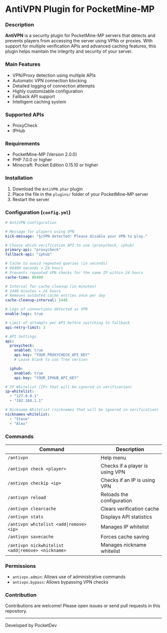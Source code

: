 # AntiVPN Plugin for PocketMine-MP

### Description

**AntiVPN** is a security plugin for PocketMine-MP servers that detects and prevents players from accessing the server using VPNs or proxies. With support for multiple verification APIs and advanced caching features, this plugin helps maintain the integrity and security of your server.

### Main Features

- VPN/Proxy detection using multiple APIs
- Automatic VPN connection blocking
- Detailed logging of connection attempts
- Highly customizable configuration
- Fallback API support
- Intelligent caching system

### Supported APIs

- ProxyCheck
- IPHub

### Requirements

- PocketMine-MP (Version 2.0.0)
- PHP 7.0.0 or higher
- Minecraft: Pocket Edition 0.15.10 or higher

### Installation

1. Download the `AntiVPN.phar` plugin
2. Place the file in the `plugins/` folder of your PocketMine-MP server
3. Restart the server

### Configuration (`config.yml`)

```yaml
# AntiVPN Configuration

# Message for players using VPN
kick-message: "§cVPN detected! Please disable your VPN to play."

# Choose which verification API to use (proxycheck, iphub)
primary-api: "proxycheck"
fallback-api: "iphub"

# Cache to avoid repeated queries (in seconds)
# 86400 seconds = 24 hours
# Prevents repeated VPN checks for the same IP within 24 hours
cache-time: 86400

# Interval for cache cleanup (in minutes)
# 1440 minutes = 24 hours
# Removes outdated cache entries once per day
cache-cleanup-interval: 1440

# Logs of connections detected as VPN
enable-logs: true

# Limit of attempts per API before switching to fallback
api-retry-limit: 3

# API Settings
api:
  proxycheck:
    enabled: true
    api-key: "YOUR_PROXYCHECK_API_KEY"
    # Leave blank to use free version

  iphub:
    enabled: true
    api-key: "YOUR_IPHUB_API_KEY"

# IP Whitelist (IPs that will be ignored in verification)
ip-whitelist:
  - "127.0.0.1"
  - "192.168.1.1"

# Nickname Whitelist (nicknames that will be ignored in verification)
nicknames-whitelist:
  - "Steve"
  - "Alex"
```

### Commands

| Command | Description |
|---------|-------------|
| `/antivpn` | Help menu |
| `/antivpn check <player>` | Checks if a player is using VPN |
| `/antivpn checkip <ip>` | Checks if an IP is using VPN |
| `/antivpn reload` | Reloads the configuration |
| `/antivpn clearcache` | Clears verification cache |
| `/antivpn stats` | Displays API statistics |
| `/antivpn whitelist <add\|remove> <ip>` | Manages IP whitelist |
| `/antivpn savecache` | Forces cache saving |
| `/antivpn nickwhitelist <add\|remove> <nickname>` | Manages nickname whitelist |

### Permissions

- `antivpn.admin`: Allows use of administrative commands
- `antivpn.bypass`: Allows bypassing VPN checks

### Contribution

Contributions are welcome! Please open issues or send pull requests in this repository.

---

Developed by PocketDev